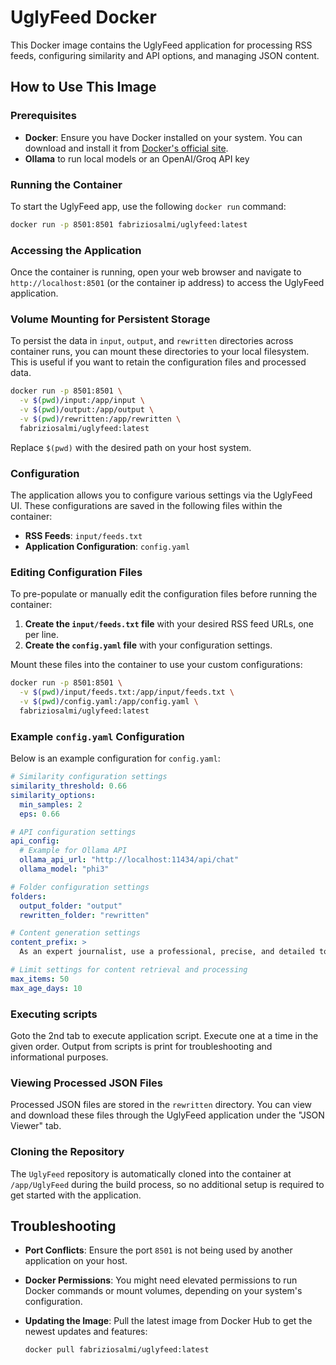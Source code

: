 # UglyFeed Docker

This Docker image contains the UglyFeed application for processing RSS feeds, configuring similarity and API options, and managing JSON content.

## How to Use This Image

### Prerequisites

- **Docker**: Ensure you have Docker installed on your system. You can download and install it from [Docker's official site](https://www.docker.com/get-started).
- **Ollama** to run local models or an OpenAI/Groq API key

### Running the Container

To start the UglyFeed app, use the following `docker run` command:

```bash
docker run -p 8501:8501 fabriziosalmi/uglyfeed:latest
```

### Accessing the Application

Once the container is running, open your web browser and navigate to `http://localhost:8501` (or the container ip address) to access the UglyFeed application.

### Volume Mounting for Persistent Storage

To persist the data in `input`, `output`, and `rewritten` directories across container runs, you can mount these directories to your local filesystem. This is useful if you want to retain the configuration files and processed data.

```bash
docker run -p 8501:8501 \
  -v $(pwd)/input:/app/input \
  -v $(pwd)/output:/app/output \
  -v $(pwd)/rewritten:/app/rewritten \
  fabriziosalmi/uglyfeed:latest
```

Replace `$(pwd)` with the desired path on your host system.

### Configuration

The application allows you to configure various settings via the UglyFeed UI. These configurations are saved in the following files within the container:

- **RSS Feeds**: `input/feeds.txt`
- **Application Configuration**: `config.yaml`

### Editing Configuration Files

To pre-populate or manually edit the configuration files before running the container:

1. **Create the `input/feeds.txt` file** with your desired RSS feed URLs, one per line.
2. **Create the `config.yaml` file** with your configuration settings.

Mount these files into the container to use your custom configurations:

```bash
docker run -p 8501:8501 \
  -v $(pwd)/input/feeds.txt:/app/input/feeds.txt \
  -v $(pwd)/config.yaml:/app/config.yaml \
  fabriziosalmi/uglyfeed:latest
```

### Example `config.yaml` Configuration

Below is an example configuration for `config.yaml`:

```yaml
# Similarity configuration settings
similarity_threshold: 0.66
similarity_options:
  min_samples: 2
  eps: 0.66

# API configuration settings
api_config:
  # Example for Ollama API
  ollama_api_url: "http://localhost:11434/api/chat"
  ollama_model: "phi3"

# Folder configuration settings
folders:
  output_folder: "output"
  rewritten_folder: "rewritten"

# Content generation settings
content_prefix: >
  As an expert journalist, use a professional, precise, and detailed tone. Do not include titles, personal information, or details about the sources. Rewrite the news by integrating information from various sources, ensuring clarity and coherence.

# Limit settings for content retrieval and processing
max_items: 50
max_age_days: 10
```

### Executing scripts

Goto the 2nd tab to execute application script. Execute one at a time in the given order. Output from scripts is print for troubleshooting and informational purposes.
### Viewing Processed JSON Files

Processed JSON files are stored in the `rewritten` directory. You can view and download these files through the UglyFeed application under the "JSON Viewer" tab.

### Cloning the Repository

The `UglyFeed` repository is automatically cloned into the container at `/app/UglyFeed` during the build process, so no additional setup is required to get started with the application.

## Troubleshooting

- **Port Conflicts**: Ensure the port `8501` is not being used by another application on your host.
- **Docker Permissions**: You might need elevated permissions to run Docker commands or mount volumes, depending on your system's configuration.
- **Updating the Image**: Pull the latest image from Docker Hub to get the newest updates and features:

  ```bash
  docker pull fabriziosalmi/uglyfeed:latest
  ```
